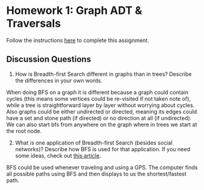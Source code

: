 # Homework 1: Graph ADT & Traversals

Follow the instructions [here](https://make-school-courses.github.io/CS-2.2-Graphs-Recursion/#/Assignments/01-Graph-ADT) to complete this assignment.

## Discussion Questions

1. How is Breadth-first Search different in graphs than in trees? Describe the differences in your own words.

When doing BFS on a graph it is different because a graph could contain cycles (this means some vertices could be re-visited if not taken note of), while a tree is straightforward layer by layer without worrying about cycles. Also graphs could be either undirected or directed, meaning its edges could have a set and stone path (if directed) or no direction at all (if undirected). We can also start bfs from anywhere on the graph where in trees we start at the root node.

2. What is one application of Breadth-first Search (besides social networks)? Describe how BFS is used for that application. If you need some ideas, check out [this article](https://www.geeksforgeeks.org/applications-of-breadth-first-traversal/?ref=rp).

BFS could be used whenever traveling and using a GPS. The computer finds all possible paths using BFS and then displays to us the shortest/fastest path.
